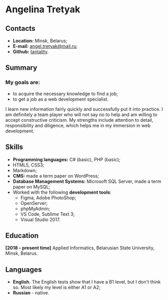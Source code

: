 # Angelina Tretyak

## Contacts
- **Location:** Minsk, Belarus;
- **E-mail:** angel.tretyak@mail.ru;
- **Github:** [tantality](https://github.com/tantality).


## Summary
### My goals are:
-  to acquire the necessary knowledge to find a job;
-  to get a job as a web development specialist.

I learn new information fairly quickly and successfully put it into practice. I am definitely a team player who will not say no to help and am willing to accept constructive criticism.  My strengths include attention to detail, responsibility and diligence, which helps me in my immersion in web development.


## Skills
- **Programming languages:** C# (basic), PHP (basic);
- HTML5, CSS3;
- Markdown;
- **CMS:** made a term paper on WordPress;
- **Database Management Systems:** Microsoft SQL Server, made a term paper on MySQL;
- Worked with the following **development tools**:
   - Figma, Adobe PhotoShop;
   - OpenServer;
   - phpMyAdmin;
   - VS Code, Sublime Text 3;
   - Visual Studio 2017.


## Education
**[2018 - present time]** Applied Informatics, Belarusian State University, Minsk, Belarus.


## Languages
- **English.** The English tests show that I have a B1 level, but I don't think so. Most likely my level is either A1 or A2;
- **Russian** - native.